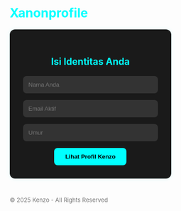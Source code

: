 # Xanonprofile
<!DOCTYPE html>
<html lang="id">
<head>
  <meta charset="UTF-8">
  <title>Kenzo - Ethical Hacker</title>
  <link rel="stylesheet" href="https://cdnjs.cloudflare.com/ajax/libs/font-awesome/6.5.0/css/all.min.css">
  <style>
    * {
      margin: 0; padding: 0;
      box-sizing: border-box;
    }

    body {
      background: #0d0d0d;
      color: #f0f0f0;
      font-family: 'Segoe UI', sans-serif;
      display: flex;
      flex-direction: column;
      align-items: center;
      padding: 30px;
    }

    h1, h2 {
      color: #0ff;
      margin-bottom: 20px;
    }

    form, .profile {
      background: #1a1a1a;
      padding: 30px;
      border-radius: 12px;
      box-shadow: 0 0 10px #00ffff20;
      width: 90%;
      max-width: 400px;
      text-align: center;
    }

    input {
      width: 100%;
      margin-bottom: 15px;
      padding: 12px;
      border: none;
      border-radius: 8px;
      background: #333;
      color: #fff;
    }

    button {
      background: #0ff;
      border: none;
      padding: 12px 25px;
      color: #000;
      font-weight: bold;
      border-radius: 8px;
      cursor: pointer;
      transition: 0.3s;
    }

    button:hover {
      background: #00cccc;
    }

    .skill-list {
      display: grid;
      grid-template-columns: repeat(auto-fit, minmax(160px, 1fr));
      gap: 15px;
      margin-top: 25px;
    }

    .skill {
      background: #262626;
      padding: 15px;
      border-radius: 10px;
      cursor: pointer;
      transition: 0.3s;
      text-align: center;
    }

    .skill:hover {
      background: #333;
      transform: scale(1.05);
    }

    .desc {
      margin-top: 10px;
      font-size: 14px;
      color: #ccc;
    }

    .hidden {
      display: none;
    }

    .footer {
      margin-top: 40px;
      color: #777;
      font-size: 13px;
    }
  </style>
</head>
<body>

  <form id="formIdentitas">
    <h2>Isi Identitas Anda</h2>
    <input type="text" id="nama" placeholder="Nama Anda" required>
    <input type="email" id="email" placeholder="Email Aktif" required>
    <input type="number" id="umur" placeholder="Umur" required>
    <button type="submit">Lihat Profil Kenzo</button>
  </form>

  <div class="profile hidden" id="profile">
    <h1>Kenzo - Ethical Hacker</h1>
    <p>Asal: Pekanbaru, Riau</p>
    <p>Email: pykcyber@gmail.com | Kontak: 083143490913</p>
    <h2>💻 Skill Hacking</h2>
    <div class="skill-list">
      <div class="skill" onclick="toggleDesc(0)">
        <i class="fas fa-user-secret"></i><br>Social Engineering
        <div class="desc hidden">Teknik memanipulasi target untuk mengungkap data rahasia.</div>
      </div>
      <div class="skill" onclick="toggleDesc(1)">
        <i class="fas fa-search"></i><br>OSINT
        <div class="desc hidden">Mengumpulkan informasi publik untuk keperluan analisis.</div>
      </div>
      <div class="skill" onclick="toggleDesc(2)">
        <i class="fas fa-fish"></i><br>Phishing
        <div class="desc hidden">Teknik jebakan untuk mencuri data melalui link palsu.</div>
      </div>
      <div class="skill" onclick="toggleDesc(3)">
        <i class="fas fa-globe"></i><br>Website Pentest
        <div class="desc hidden">Menguji keamanan sebuah website dari celah seperti SQLi, XSS.</div>
      </div>
      <div class="skill" onclick="toggleDesc(4)">
        <i class="fas fa-wifi"></i><br>WiFi Hacking
        <div class="desc hidden">Mengakses dan menganalisis jaringan nirkabel (edukasi).</div>
      </div>
      <div class="skill" onclick="toggleDesc(5)">
        <i class="fas fa-key"></i><br>Bypass Login
        <div class="desc hidden">Masuk ke akun atau sistem tanpa kredensial sah.</div>
      </div>
      <div class="skill" onclick="toggleDesc(6)">
        <i class="fas fa-terminal"></i><br>Tools Developer
        <div class="desc hidden">Membuat tools berbasis bash/python untuk keamanan digital.</div>
      </div>
    </div>
  </div>

  <div class="footer">
    &copy; 2025 Kenzo - All Rights Reserved
  </div>

  <script>
    const form = document.getElementById('formIdentitas');
    const profile = document.getElementById('profile');

    form.addEventListener('submit', function(e) {
      e.preventDefault();
      form.classList.add('hidden');
      profile.classList.remove('hidden');
    });

    function toggleDesc(index) {
      const allDesc = document.querySelectorAll('.desc');
      allDesc.forEach((desc, i) => {
        if (i === index) {
          desc.classList.toggle('hidden');
        } else {
          desc.classList.add('hidden');
        }
      });
    }
  </script>

</body>
</html>
